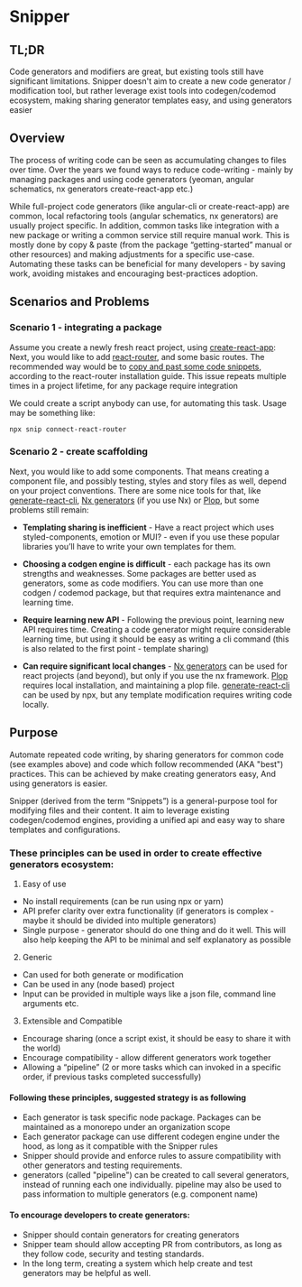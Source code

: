 # Snipper

## TL;DR

Code generators and modifiers are great, but existing tools still have significant limitations.
Snipper doesn't aim to create a new code generator / modification tool, but rather leverage exist tools into codegen/codemod ecosystem, making sharing generator templates easy, and using generators easier

## Overview
The process of writing code can be seen as accumulating changes to files over time. Over the years we found ways to reduce code-writing - mainly by managing packages and using code generators (yeoman, angular schematics, nx generators create-react-app etc.)

While full-project code generators (like angular-cli or create-react-app) are common, local refactoring tools (angular schematics, nx generators) are usually project specific.
In addition, common tasks like integration with a new package or writing a common service still require manual work. This is mostly done by copy & paste (from the package “getting-started” manual or other resources) and making adjustments for a specific use-case.
Automating these tasks can be beneficial for many developers - by saving work, avoiding mistakes and encouraging best-practices adoption.

## Scenarios and Problems
### Scenario 1 - integrating a package
Assume you create a newly fresh react project, using [create-react-app](https://create-react-app.dev/):
Next, you would like to add [react-router](https://reactrouter.com/), and some basic routes. The recommended way would be to [copy and past some code snippets](https://reactrouter.com/docs/en/v6/getting-started/installation#create-react-app), according to the react-router installation guide. This issue repeats multiple times in a project lifetime, for any package require integration

We could create a script anybody can use, for automating this task. Usage may be something like:
```
npx snip connect-react-router
```

### Scenario 2 - create scaffolding
Next, you would like to add some components.
That means creating a component file, and possibly testing, styles and story files as well, depend on your project conventions. There are some nice tools for that, like [generate-react-cli](https://github.com/arminbro/generate-react-cli), [Nx generators](https://nx.dev/generators/using-schematics) (if you use Nx) or [Plop](https://github.com/plopjs/plop), but some problems still remain:

* **Templating sharing is inefficient** - Have a react project which uses styled-components, emotion or MUI? - even if you use these popular libraries you’ll have to write your own templates for them.

* **Choosing a codgen engine is difficult** - each package has its own strengths and weaknesses. Some packages are better used as generators, some as code modifiers. You can use more than one codgen / codemod package, but that requires extra maintenance and learning time.

* **Require learning new API** - Following the previous point, learning new API requires time. Creating a code generator might require considerable learning time, but using it should be easy as writing a cli command (this is also related to the first point - template sharing)

* **Can require significant local changes** - [Nx generators](https://nx.dev/generators/using-schematics) can be used for react projects (and beyond), but only if you use the nx framework. [Plop](https://github.com/plopjs/plop) requires local installation, and maintaining a plop file. [generate-react-cli](https://github.com/arminbro/generate-react-cli) can be used by npx, but any template modification requires writing code locally.


##  Purpose
Automate repeated code writing, by sharing generators for common code (see examples above) and code which follow recommended (AKA "best") practices.
This can be achieved by make creating generators easy, And using generators is easier.

Snipper (derived from the term “Snippets”) is a general-purpose tool for modifying files and their content. 
It aim to leverage existing codegen/codemod engines, providing a unified api and easy way to share templates and configurations.

### These principles can be used in order to create effective generators ecosystem:

1. Easy of use
* No install requirements (can be run using npx or yarn)
* API prefer clarity over extra functionality (if generators is complex - maybe it should be divided into multiple generators)
* Single purpose - generator should do one thing and do it well. This will also help keeping the API to be minimal and self explanatory as possible

2. Generic
* Can used for both generate or modification
* Can be used in any (node based) project
* Input can be provided in multiple ways like a json file, command line arguments etc.

3. Extensible and Compatible
* Encourage sharing (once a script exist, it should be easy to share it with the world) 
* Encourage compatibility - allow different generators work together
* Allowing a “pipeline” (2 or more tasks which can invoked in a specific order, if previous tasks completed successfully) 


#### Following these principles, suggested strategy is as following
* Each generator is task specific node package. Packages can be maintained as a monorepo under an organization scope
* Each generator package can use different codegen engine under the hood, as long as it compatible with the Snipper rules
* Snipper should provide and enforce rules to assure compatibility with other generators and testing requirements.
* generators (called "pipeline") can be created to call several generators, instead of running each one individually. pipeline may also be used to pass information to multiple generators (e.g. component name)


#### To encourage developers to create generators:
* Snipper should contain generators for creating generators
* Snipper team should allow accepting PR from contributors, as long as they follow code, security and testing standards.
* In the long term, creating a system which help create  and test generators may be helpful as well.


